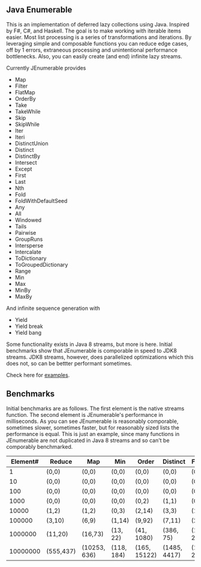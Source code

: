 Java Enumerable
----

This is an implementation of deferred lazy collections using Java. Inspired by F#, C#, and Haskell. The goal is to make working with iterable items easier. Most list processing is a series of transformations and iterations. By leveraging simple and composable functions you can reduce edge cases, off by 1 errors, extraneous processing and unintentional performance bottlenecks. Also, you can easily create (and end) infinite lazy streams.

Currently JEnumerable provides

- Map
- Filter
- FlatMap
- OrderBy
- Take
- TakeWhile
- Skip
- SkipWhile
- Iter
- Iteri
- DistinctUnion
- Distinct
- DistinctBy
- Intersect
- Except
- First
- Last
- Nth
- Fold
- FoldWithDefaultSeed
- Any
- All
- Windowed
- Tails   
- Pairwise
- GroupRuns
- Intersperse
- Intercalate
- ToDictionary
- ToGroupedDictionary
- Range
- Min
- Max
- MinBy
- MaxBy


And infinite sequence generation with

- Yield
- Yield break
- Yield bang

Some functionality exists in Java 8 streams, but more is here. Initial benchmarks show that JEnumerable is comporable in speed to JDK8 streams. JDK8 streams, however, does parallelized optimizations which this does not, so can be bettter performant sometimes.  

Check here for [examples](enumerable/src/test/java/TestEnumerable.java).

Benchmarks
---
Initial benchmarks are as follows.  The first element is the native streams function. The second element is JEnumerable's performance in milliseconds.  As you can see JEnumerable is reasonably comporable, sometimes slower, sometimes faster, but for reasonably sized lists the performance is equal.  This is just an example, since many functions in JEnumerable are not duplicated in Java 8 streams and so can't be comporably benchmarked.  



Element# 	  | Reduce 		  | Map 	| Min 	| Order  | Distinct | Filter
-----------   | ------------- | ------ 	| ----- | ------ | -------- | -----
1  | (0,0)|(0,0)|(0,0)|(0,0)|(0,0)|(0,0)
10  | (0,0)|(0,0)|(0,0)|(0,0)|(0,0)|(0,0)
100  |(0,0)|(0,0)|(0,0)|(0,0)|(0,0)|(0,0)
1000  |(0,0)|(0,0)|(0,0)|(0,2)|(1,1)|(0,0)
10000  |(1,2)|(1,2)|(0,3)|(2,14)|(3,3)|(1,2)
100000  |(3,10)|(6,9)|(1,14)|(9,92)|(7,11)|(2,4)
1000000 | (11,20) | (16,73) | (13, 22) | (41, 1080)|(386, 75)|(15, 26)
10000000 | (555,437) | (10253, 636) | (118, 184) | (165, 15122)|(1485, 4417)|(146, 266)
